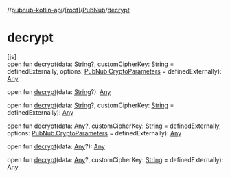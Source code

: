 //[pubnub-kotlin-api](../../../index.md)/[[root]](../index.md)/[PubNub](index.md)/[decrypt](decrypt.md)

# decrypt

[js]\
open fun [decrypt](decrypt.md)(data: [String](https://kotlinlang.org/api/latest/jvm/stdlib/kotlin/-string/index.html)?, customCipherKey: [String](https://kotlinlang.org/api/latest/jvm/stdlib/kotlin/-string/index.html) = definedExternally, options: [PubNub.CryptoParameters](-crypto-parameters/index.md) = definedExternally): [Any](https://kotlinlang.org/api/latest/jvm/stdlib/kotlin/-any/index.html)

open fun [decrypt](decrypt.md)(data: [String](https://kotlinlang.org/api/latest/jvm/stdlib/kotlin/-string/index.html)?): [Any](https://kotlinlang.org/api/latest/jvm/stdlib/kotlin/-any/index.html)

open fun [decrypt](decrypt.md)(data: [String](https://kotlinlang.org/api/latest/jvm/stdlib/kotlin/-string/index.html)?, customCipherKey: [String](https://kotlinlang.org/api/latest/jvm/stdlib/kotlin/-string/index.html) = definedExternally): [Any](https://kotlinlang.org/api/latest/jvm/stdlib/kotlin/-any/index.html)

open fun [decrypt](decrypt.md)(data: [Any](https://kotlinlang.org/api/latest/jvm/stdlib/kotlin/-any/index.html)?, customCipherKey: [String](https://kotlinlang.org/api/latest/jvm/stdlib/kotlin/-string/index.html) = definedExternally, options: [PubNub.CryptoParameters](-crypto-parameters/index.md) = definedExternally): [Any](https://kotlinlang.org/api/latest/jvm/stdlib/kotlin/-any/index.html)

open fun [decrypt](decrypt.md)(data: [Any](https://kotlinlang.org/api/latest/jvm/stdlib/kotlin/-any/index.html)?): [Any](https://kotlinlang.org/api/latest/jvm/stdlib/kotlin/-any/index.html)

open fun [decrypt](decrypt.md)(data: [Any](https://kotlinlang.org/api/latest/jvm/stdlib/kotlin/-any/index.html)?, customCipherKey: [String](https://kotlinlang.org/api/latest/jvm/stdlib/kotlin/-string/index.html) = definedExternally): [Any](https://kotlinlang.org/api/latest/jvm/stdlib/kotlin/-any/index.html)
